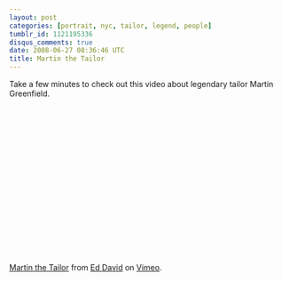 ```yaml
---
layout: post
categories: [portrait, nyc, tailor, legend, people]
tumblr_id: 1121195336
disqus_comments: true
date: 2008-06-27 08:36:46 UTC
title: Martin the Tailor
---
```


Take a few minutes to check out this video about legendary tailor Martin Greenfield.

<object width="500" height="282">	<param name="allowfullscreen" value="true" />	<param name="allowscriptaccess" value="always" /><param name="movie" value="http://www.vimeo.com/moogaloop.swf?clip_id=1213401&amp;server=www.vimeo.com&amp;show_title=1&amp;show_byline=1&amp;show_portrait=0&amp;color=00adef&amp;fullscreen=1" /><embed src="http://www.vimeo.com/moogaloop.swf?clip_id=1213401&amp;server=www.vimeo.com&amp;show_title=1&amp;show_byline=1&amp;show_portrait=0&amp;color=00adef&amp;fullscreen=1" type="application/x-shockwave-flash" allowfullscreen="true" allowscriptaccess="always" width="500" height="282"></embed></object><br /><a href="http://www.vimeo.com/1213401?pg=embed&sec=1213401">Martin the Tailor</a> from <a href="http://www.vimeo.com/user553829?pg=embed&sec=1213401">Ed David</a> on <a href="http://vimeo.com?pg=embed&sec=1213401">Vimeo</a>.
